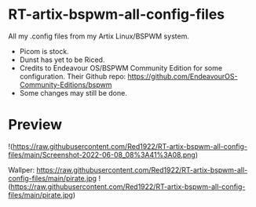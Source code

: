 # RT-artix-bspwm-all-config-files
All my .config files from my Artix Linux/BSPWM system.

- Picom is stock.
- Dunst has yet to be Riced.
- Credits to Endeavour OS/BSPWM Community Edition for some configuration. Their Github repo: https://github.com/EndeavourOS-Community-Editions/bspwm
- Some changes may still be done.

# Preview
!(https://raw.githubusercontent.com/Red1922/RT-artix-bspwm-all-config-files/main/Screenshot-2022-06-08_08%3A41%3A08.png)

Wallper: https://raw.githubusercontent.com/Red1922/RT-artix-bspwm-all-config-files/main/pirate.jpg
!(https://raw.githubusercontent.com/Red1922/RT-artix-bspwm-all-config-files/main/pirate.jpg)
